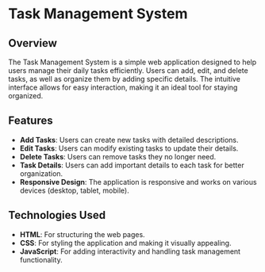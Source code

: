 # Task Management System

## Overview
The Task Management System is a simple web application designed to help users manage their daily tasks efficiently. Users can add, edit, and delete tasks, as well as organize them by adding specific details. The intuitive interface allows for easy interaction, making it an ideal tool for staying organized.

## Features
- **Add Tasks**: Users can create new tasks with detailed descriptions.
- **Edit Tasks**: Users can modify existing tasks to update their details.
- **Delete Tasks**: Users can remove tasks they no longer need.
- **Task Details**: Users can add important details to each task for better organization.
- **Responsive Design**: The application is responsive and works on various devices (desktop, tablet, mobile).

## Technologies Used
- **HTML**: For structuring the web pages.
- **CSS**: For styling the application and making it visually appealing.
- **JavaScript**: For adding interactivity and handling task management functionality.

